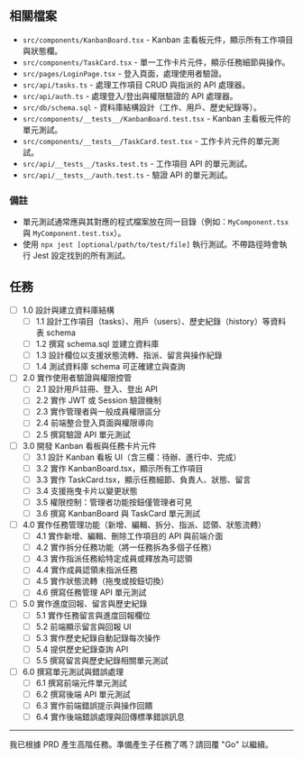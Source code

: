 ## 相關檔案

- `src/components/KanbanBoard.tsx` - Kanban 主看板元件，顯示所有工作項目與狀態欄。
- `src/components/TaskCard.tsx` - 單一工作卡片元件，顯示任務細節與操作。
- `src/pages/LoginPage.tsx` - 登入頁面，處理使用者驗證。
- `src/api/tasks.ts` - 處理工作項目 CRUD 與指派的 API 處理器。
- `src/api/auth.ts` - 處理登入/登出與權限驗證的 API 處理器。
- `src/db/schema.sql` - 資料庫結構設計（工作、用戶、歷史紀錄等）。
- `src/components/__tests__/KanbanBoard.test.tsx` - Kanban 主看板元件的單元測試。
- `src/components/__tests__/TaskCard.test.tsx` - 工作卡片元件的單元測試。
- `src/api/__tests__/tasks.test.ts` - 工作項目 API 的單元測試。
- `src/api/__tests__/auth.test.ts` - 驗證 API 的單元測試。

### 備註

- 單元測試通常應與其對應的程式檔案放在同一目錄（例如：`MyComponent.tsx` 與 `MyComponent.test.tsx`）。
- 使用 `npx jest [optional/path/to/test/file]` 執行測試。不帶路徑時會執行 Jest 設定找到的所有測試。

## 任務

- [ ] 1.0 設計與建立資料庫結構
  - [ ] 1.1 設計工作項目（tasks）、用戶（users）、歷史紀錄（history）等資料表 schema
  - [ ] 1.2 撰寫 schema.sql 並建立資料庫
  - [ ] 1.3 設計欄位以支援狀態流轉、指派、留言與操作紀錄
  - [ ] 1.4 測試資料庫 schema 可正確建立與查詢

- [ ] 2.0 實作使用者驗證與權限控管
  - [ ] 2.1 設計用戶註冊、登入、登出 API
  - [ ] 2.2 實作 JWT 或 Session 驗證機制
  - [ ] 2.3 實作管理者與一般成員權限區分
  - [ ] 2.4 前端整合登入頁面與權限導向
  - [ ] 2.5 撰寫驗證 API 單元測試

- [ ] 3.0 開發 Kanban 看板與任務卡片元件
  - [ ] 3.1 設計 Kanban 看板 UI（含三欄：待辦、進行中、完成）
  - [ ] 3.2 實作 KanbanBoard.tsx，顯示所有工作項目
  - [ ] 3.3 實作 TaskCard.tsx，顯示任務細節、負責人、狀態、留言
  - [ ] 3.4 支援拖曳卡片以變更狀態
  - [ ] 3.5 權限控制：管理者功能按鈕僅管理者可見
  - [ ] 3.6 撰寫 KanbanBoard 與 TaskCard 單元測試

- [ ] 4.0 實作任務管理功能（新增、編輯、拆分、指派、認領、狀態流轉）
  - [ ] 4.1 實作新增、編輯、刪除工作項目的 API 與前端介面
  - [ ] 4.2 實作拆分任務功能（將一任務拆為多個子任務）
  - [ ] 4.3 實作指派任務給特定成員或釋放為可認領
  - [ ] 4.4 實作成員認領未指派任務
  - [ ] 4.5 實作狀態流轉（拖曳或按鈕切換）
  - [ ] 4.6 撰寫任務管理 API 單元測試

- [ ] 5.0 實作進度回報、留言與歷史紀錄
  - [ ] 5.1 實作任務留言與進度回報欄位
  - [ ] 5.2 前端顯示留言與回報 UI
  - [ ] 5.3 實作歷史紀錄自動記錄每次操作
  - [ ] 5.4 提供歷史紀錄查詢 API
  - [ ] 5.5 撰寫留言與歷史紀錄相關單元測試

- [ ] 6.0 撰寫單元測試與錯誤處理
  - [ ] 6.1 撰寫前端元件單元測試
  - [ ] 6.2 撰寫後端 API 單元測試
  - [ ] 6.3 實作前端錯誤提示與操作回饋
  - [ ] 6.4 實作後端錯誤處理與回傳標準錯誤訊息

---

我已根據 PRD 產生高階任務。準備產生子任務了嗎？請回覆 "Go" 以繼續。
